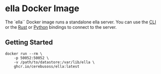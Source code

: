 # ella Docker Image

The `ella`` Docker image runs a standalone ella server.
You can use the [CLI](../ella-cli/README.md) or the [Rust](../ella/README.md) or [Python](../pyella/README.md) bindings to connect to the server.

## Getting Started

```shell
docker run --rm \
    -p 50052:50052 \
    -v /path/to/datastore:/var/lib/ella \
    ghcr.io/cerebusoss/ella:latest
```
